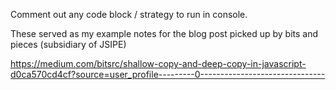 Comment out any code block / strategy  to run in console. 

These served as my example notes for the blog post picked up by bits and pieces (subsidiary of JSIPE)

https://medium.com/bitsrc/shallow-copy-and-deep-copy-in-javascript-d0ca570cd4cf?source=user_profile---------0-------------------------------
